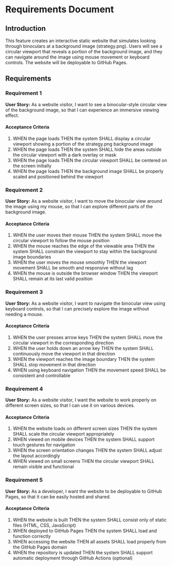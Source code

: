# Requirements Document

## Introduction

This feature creates an interactive static website that simulates looking through binoculars at a background image (strategy.png). Users will see a circular viewport that reveals a portion of the background image, and they can navigate around the image using mouse movement or keyboard controls. The website will be deployable to GitHub Pages.

## Requirements

### Requirement 1

**User Story:** As a website visitor, I want to see a binocular-style circular view of the background image, so that I can experience an immersive viewing effect.

#### Acceptance Criteria

1. WHEN the page loads THEN the system SHALL display a circular viewport showing a portion of the strategy.png background image
2. WHEN the page loads THEN the system SHALL hide the areas outside the circular viewport with a dark overlay or mask
3. WHEN the page loads THEN the circular viewport SHALL be centered on the screen initially
4. WHEN the page loads THEN the background image SHALL be properly scaled and positioned behind the viewport

### Requirement 2

**User Story:** As a website visitor, I want to move the binocular view around the image using my mouse, so that I can explore different parts of the background image.

#### Acceptance Criteria

1. WHEN the user moves their mouse THEN the system SHALL move the circular viewport to follow the mouse position
2. WHEN the mouse reaches the edge of the viewable area THEN the system SHALL constrain the viewport to stay within the background image boundaries
3. WHEN the user moves the mouse smoothly THEN the viewport movement SHALL be smooth and responsive without lag
4. WHEN the mouse is outside the browser window THEN the viewport SHALL remain at its last valid position

### Requirement 3

**User Story:** As a website visitor, I want to navigate the binocular view using keyboard controls, so that I can precisely explore the image without needing a mouse.

#### Acceptance Criteria

1. WHEN the user presses arrow keys THEN the system SHALL move the circular viewport in the corresponding direction
2. WHEN the user holds down an arrow key THEN the system SHALL continuously move the viewport in that direction
3. WHEN the viewport reaches the image boundary THEN the system SHALL stop movement in that direction
4. WHEN using keyboard navigation THEN the movement speed SHALL be consistent and controllable

### Requirement 4

**User Story:** As a website visitor, I want the website to work properly on different screen sizes, so that I can use it on various devices.

#### Acceptance Criteria

1. WHEN the website loads on different screen sizes THEN the system SHALL scale the circular viewport appropriately
2. WHEN viewed on mobile devices THEN the system SHALL support touch gestures for navigation
3. WHEN the screen orientation changes THEN the system SHALL adjust the layout accordingly
4. WHEN viewed on small screens THEN the circular viewport SHALL remain visible and functional

### Requirement 5

**User Story:** As a developer, I want the website to be deployable to GitHub Pages, so that it can be easily hosted and shared.

#### Acceptance Criteria

1. WHEN the website is built THEN the system SHALL consist only of static files (HTML, CSS, JavaScript)
2. WHEN deployed to GitHub Pages THEN the system SHALL load and function correctly
3. WHEN accessing the website THEN all assets SHALL load properly from the GitHub Pages domain
4. WHEN the repository is updated THEN the system SHALL support automatic deployment through GitHub Actions (optional)
